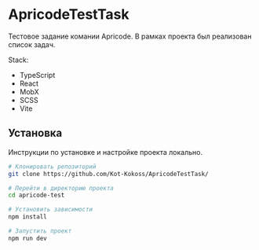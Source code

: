 # ApricodeTestTask

Тестовое задание комании Apricode. В рамках проекта был реализован список задач.
  
  Stack: 
* TypeScript
* React
* MobX
* SCSS
* Vite

## Установка

Инструкции по установке и настройке проекта локально.

```bash
# Клонировать репозиторий
git clone https://github.com/Kot-Kokoss/ApricodeTestTask/

# Перейти в директорию проекта
cd apricode-test

# Установить зависимости
npm install

# Запустить проект
npm run dev
